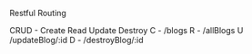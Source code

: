 Restful Routing

CRUD - Create Read Update Destroy
C -  /blogs
R - /allBlogs
U /updateBlog/:id
D - /destroyBlog/:id
